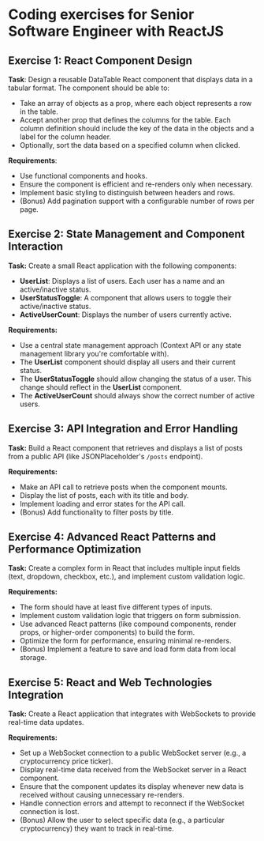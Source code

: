 # Coding exercises for Senior Software Engineer with ReactJS

## Exercise 1: React Component Design

**Task**: Design a reusable DataTable React component that displays data in a tabular format. The component should be able to:

- Take an array of objects as a prop, where each object represents a row in the table.
- Accept another prop that defines the columns for the table. Each column definition should include the key of the data in the objects and a label for the column header.
- Optionally, sort the data based on a specified column when clicked.

**Requirements**:

- Use functional components and hooks.
- Ensure the component is efficient and re-renders only when necessary.
- Implement basic styling to distinguish between headers and rows.
- (Bonus) Add pagination support with a configurable number of rows per page.

## Exercise 2: State Management and Component Interaction

**Task:** Create a small React application with the following components:

- **UserList**: Displays a list of users. Each user has a name and an active/inactive status.
- **UserStatusToggle**: A component that allows users to toggle their active/inactive status.
- **ActiveUserCount**: Displays the number of users currently active.

**Requirements:**

- Use a central state management approach (Context API or any state management library you're comfortable with).
- The **UserList** component should display all users and their current status.
- The **UserStatusToggle** should allow changing the status of a user. This change should reflect in the **UserList** component.
- The **ActiveUserCount** should always show the correct number of active users.

## Exercise 3: API Integration and Error Handling

**Task:** Build a React component that retrieves and displays a list of posts from a public API (like JSONPlaceholder's `/posts` endpoint).

**Requirements:**

- Make an API call to retrieve posts when the component mounts.
- Display the list of posts, each with its title and body.
- Implement loading and error states for the API call.
- (Bonus) Add functionality to filter posts by title.

## Exercise 4: Advanced React Patterns and Performance Optimization

**Task:** Create a complex form in React that includes multiple input fields (text, dropdown, checkbox, etc.), and implement custom validation logic.

**Requirements:**

- The form should have at least five different types of inputs.
- Implement custom validation logic that triggers on form submission.
- Use advanced React patterns (like compound components, render props, or higher-order components) to build the form.
- Optimize the form for performance, ensuring minimal re-renders.
- (Bonus) Implement a feature to save and load form data from local storage.

## Exercise 5: React and Web Technologies Integration

**Task:** Create a React application that integrates with WebSockets to provide real-time data updates.

**Requirements:**

- Set up a WebSocket connection to a public WebSocket server (e.g., a cryptocurrency price ticker).
- Display real-time data received from the WebSocket server in a React component.
- Ensure that the component updates its display whenever new data is received without causing unnecessary re-renders.
- Handle connection errors and attempt to reconnect if the WebSocket connection is lost.
- (Bonus) Allow the user to select specific data (e.g., a particular cryptocurrency) they want to track in real-time.
